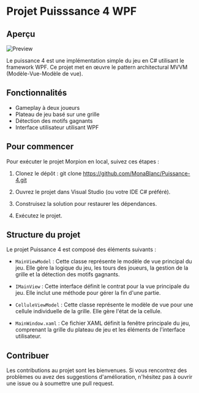 # Projet Puisssance 4 WPF

## Aperçu
![Preview](https://github.com/MonaBlanc/Puisssance4/blob/master/Puissance4WPF.png?raw=true)

Le puissance 4 est une implémentation simple du jeu en C# utilisant le framework WPF. Ce projet met en œuvre le pattern architectural MVVM (Modèle-Vue-Modèle de vue).

## Fonctionnalités
- Gameplay à deux joueurs
- Plateau de jeu basé sur une grille
- Détection des motifs gagnants
- Interface utilisateur utilisant WPF

## Pour commencer
Pour exécuter le projet Morpion en local, suivez ces étapes :

1. Clonez le dépôt : git clone https://github.com/MonaBlanc/Puissance-4.git

2. Ouvrez le projet dans Visual Studio (ou votre IDE C# préféré).

3. Construisez la solution pour restaurer les dépendances.

4. Exécutez le projet.

## Structure du projet
Le projet Puissance 4 est composé des éléments suivants :

- `MainViewModel` : Cette classe représente le modèle de vue principal du jeu. Elle gère la logique du jeu, les tours des joueurs, la gestion de la grille et la détection des motifs gagnants.

- `IMainView` : Cette interface définit le contrat pour la vue principale du jeu. Elle inclut une méthode pour gérer la fin d'une partie.

- `CelluleViewModel` : Cette classe représente le modèle de vue pour une cellule individuelle de la grille. Elle gère l'état de la cellule.

- `MainWindow.xaml` : Ce fichier XAML définit la fenêtre principale du jeu, comprenant la grille du plateau de jeu et les éléments de l'interface utilisateur.

## Contribuer
Les contributions au projet sont les bienvenues. Si vous rencontrez des problèmes ou avez des suggestions d'amélioration, n'hésitez pas à ouvrir une issue ou à soumettre une pull request.
